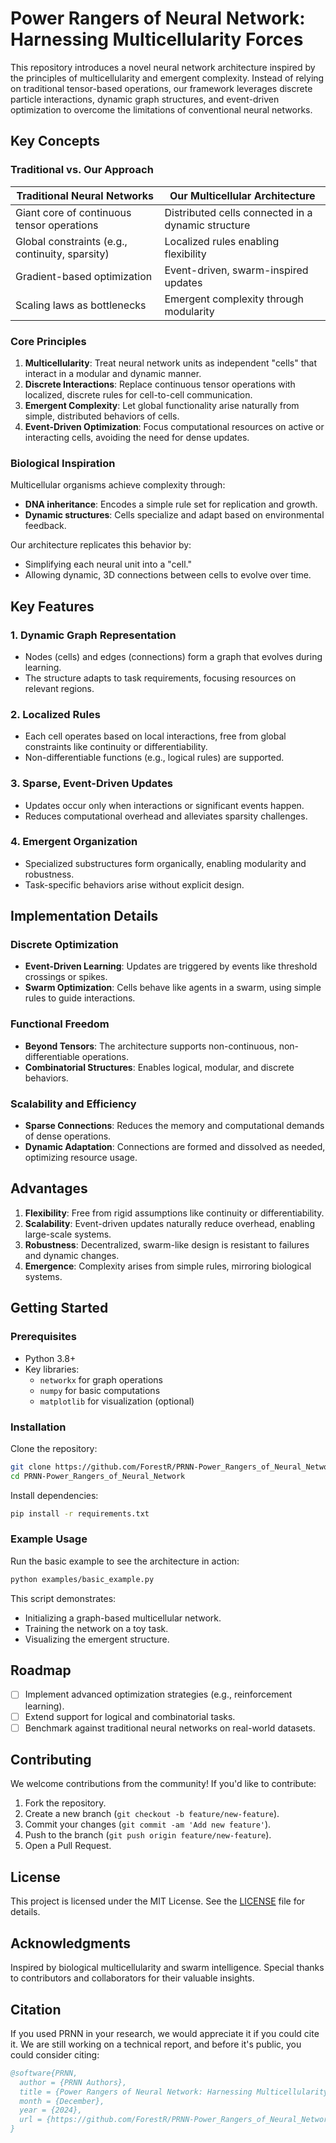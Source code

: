 # Power Rangers of Neural Network: Harnessing Multicellularity Forces

This repository introduces a novel neural network architecture inspired by the principles of multicellularity and emergent complexity. Instead of relying on traditional tensor-based operations, our framework leverages discrete particle interactions, dynamic graph structures, and event-driven optimization to overcome the limitations of conventional neural networks.

## Key Concepts

### Traditional vs. Our Approach

| **Traditional Neural Networks**             | **Our Multicellular Architecture**          |
|---------------------------------------------|---------------------------------------------|
| Giant core of continuous tensor operations  | Distributed cells connected in a dynamic structure |
| Global constraints (e.g., continuity, sparsity) | Localized rules enabling flexibility        |
| Gradient-based optimization                 | Event-driven, swarm-inspired updates        |
| Scaling laws as bottlenecks                 | Emergent complexity through modularity      |

### Core Principles
1. **Multicellularity**: Treat neural network units as independent "cells" that interact in a modular and dynamic manner.
2. **Discrete Interactions**: Replace continuous tensor operations with localized, discrete rules for cell-to-cell communication.
3. **Emergent Complexity**: Let global functionality arise naturally from simple, distributed behaviors of cells.
4. **Event-Driven Optimization**: Focus computational resources on active or interacting cells, avoiding the need for dense updates.

### Biological Inspiration
Multicellular organisms achieve complexity through:
- **DNA inheritance**: Encodes a simple rule set for replication and growth.
- **Dynamic structures**: Cells specialize and adapt based on environmental feedback.

Our architecture replicates this behavior by:
- Simplifying each neural unit into a "cell."
- Allowing dynamic, 3D connections between cells to evolve over time.

## Key Features

### 1. **Dynamic Graph Representation**
- Nodes (cells) and edges (connections) form a graph that evolves during learning.
- The structure adapts to task requirements, focusing resources on relevant regions.

### 2. **Localized Rules**
- Each cell operates based on local interactions, free from global constraints like continuity or differentiability.
- Non-differentiable functions (e.g., logical rules) are supported.

### 3. **Sparse, Event-Driven Updates**
- Updates occur only when interactions or significant events happen.
- Reduces computational overhead and alleviates sparsity challenges.

### 4. **Emergent Organization**
- Specialized substructures form organically, enabling modularity and robustness.
- Task-specific behaviors arise without explicit design.

## Implementation Details

### Discrete Optimization
- **Event-Driven Learning**: Updates are triggered by events like threshold crossings or spikes.
- **Swarm Optimization**: Cells behave like agents in a swarm, using simple rules to guide interactions.

### Functional Freedom
- **Beyond Tensors**: The architecture supports non-continuous, non-differentiable operations.
- **Combinatorial Structures**: Enables logical, modular, and discrete behaviors.

### Scalability and Efficiency
- **Sparse Connections**: Reduces the memory and computational demands of dense operations.
- **Dynamic Adaptation**: Connections are formed and dissolved as needed, optimizing resource usage.

## Advantages
1. **Flexibility**: Free from rigid assumptions like continuity or differentiability.
2. **Scalability**: Event-driven updates naturally reduce overhead, enabling large-scale systems.
3. **Robustness**: Decentralized, swarm-like design is resistant to failures and dynamic changes.
4. **Emergence**: Complexity arises from simple rules, mirroring biological systems.

## Getting Started

### Prerequisites
- Python 3.8+
- Key libraries:
  - `networkx` for graph operations
  - `numpy` for basic computations
  - `matplotlib` for visualization (optional)

### Installation
Clone the repository:
```bash
git clone https://github.com/ForestR/PRNN-Power_Rangers_of_Neural_Network.git
cd PRNN-Power_Rangers_of_Neural_Network
```
Install dependencies:
```bash
pip install -r requirements.txt
```

### Example Usage
Run the basic example to see the architecture in action:
```bash
python examples/basic_example.py
```
This script demonstrates:
- Initializing a graph-based multicellular network.
- Training the network on a toy task.
- Visualizing the emergent structure.

## Roadmap
- [ ] Implement advanced optimization strategies (e.g., reinforcement learning).
- [ ] Extend support for logical and combinatorial tasks.
- [ ] Benchmark against traditional neural networks on real-world datasets.

## Contributing
We welcome contributions from the community! If you'd like to contribute:
1. Fork the repository.
2. Create a new branch (`git checkout -b feature/new-feature`).
3. Commit your changes (`git commit -am 'Add new feature'`).
4. Push to the branch (`git push origin feature/new-feature`).
5. Open a Pull Request.

## License
This project is licensed under the MIT License. See the [LICENSE](LICENSE) file for details.

## Acknowledgments
Inspired by biological multicellularity and swarm intelligence. Special thanks to contributors and collaborators for their valuable insights.

## Citation
If you used PRNN in your research, we would appreciate it if you could cite it. We are still working on a technical report, and before it's public, you could consider citing:

```bibtex
@software{PRNN,
  author = {PRNN Authors},
  title = {Power Rangers of Neural Network: Harnessing Multicellularity Forces},
  month = {December},
  year = {2024},
  url = {https://github.com/ForestR/PRNN-Power_Rangers_of_Neural_Network}
}
```


